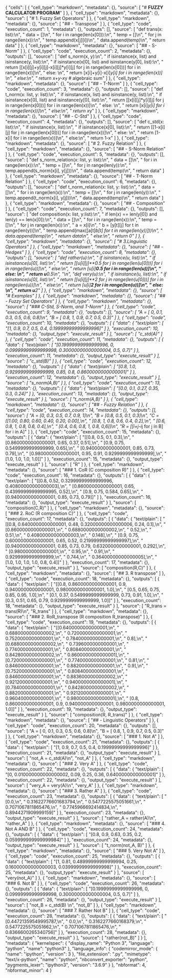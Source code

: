   
{
 "cells": [
  {
   "cell_type": "markdown",
   "metadata": {},
   "source": [
    "# **FUZZY CALCULATOR PROGRAM**"
   ]
  },
  {
   "cell_type": "markdown",
   "metadata": {},
   "source": [
    "# 1. Fuzzy Set Operators"
   ]
  },
  {
   "cell_type": "markdown",
   "metadata": {},
   "source": [
    "## - Transpose"
   ]
  },
  {
   "cell_type": "code",
   "execution_count": 1,
   "metadata": {},
   "outputs": [],
   "source": [
    "def trans(x: list):\n",
    "    data = []\n",
    "    for i in range(len(x[0])):\n",
    "        temp = []\n",
    "        for j in range(len(x)):\n",
    "            temp.append(x[j][i])\n",
    "        data.append(temp)\n",
    "    return data"
   ]
  },
  {
   "cell_type": "markdown",
   "metadata": {},
   "source": [
    "## - S-Norm"
   ]
  },
  {
   "cell_type": "code",
   "execution_count": 2,
   "metadata": {},
   "outputs": [],
   "source": [
    "def s_norm(x, y):\n",
    "    if isinstance(x, list) and isinstance(y, list):\n",
    "        if isinstance(x[0], list) and isinstance(y[0], list):\n",
    "            return [[x[i][j]+y[i][j]-x[i][j]*y[i][j] for j in range(len(x[0]))] for i in range(len(x))]\n",
    "        else: \n",
    "            return [x[i]+y[i]-x[i]*y[i] for i in range(len(x))] \n",
    "    else:\n",
    "        return x+y-x*y # algebraic sum"
   ]
  },
  {
   "cell_type": "markdown",
   "metadata": {},
   "source": [
    "## - T-Norm"
   ]
  },
  {
   "cell_type": "code",
   "execution_count": 3,
   "metadata": {},
   "outputs": [],
   "source": [
    "def t_norm(x: list, y: list):\n",
    "    if isinstance(x, list) and isinstance(y, list):\n",
    "        if isinstance(x[0], list) and isinstance(y[0], list):\n",
    "            return [[x[i][j]*y[i][j] for j in range(len(x[0]))] for i in range(len(x))]\n",
    "        else: \n",
    "            return [x[i]*y[i] for i in range(len(x))]\n",
    "    else:\n",
    "        return x*y"
   ]
  },
  {
   "cell_type": "markdown",
   "metadata": {},
   "source": [
    "## - C-Std"
   ]
  },
  {
   "cell_type": "code",
   "execution_count": 4,
   "metadata": {},
   "outputs": [],
   "source": [
    "def c_std(x: list):\n",
    "    if isinstance(x, list):\n",
    "        if isinstance(x[0], list):\n",
    "            return [[1-x[i][j] for j in range(len(x[0]))] for i in range(len(x))]\n",
    "        else: \n",
    "            return [1-x[i] for i in range(len(x))]\n",
    "    else:\n",
    "        return 1-x"
   ]
  },
  {
   "cell_type": "markdown",
   "metadata": {},
   "source": [
    "# 2. Fuzzy Relation"
   ]
  },
  {
   "cell_type": "markdown",
   "metadata": {},
   "source": [
    "## - S-Norm Relation"
   ]
  },
  {
   "cell_type": "code",
   "execution_count": 5,
   "metadata": {},
   "outputs": [],
   "source": [
    "def s_norm_relation(x: list, y: list):\n",
    "    data = []\n",
    "    for i in range(len(x)):\n",
    "        temp = []\n",
    "        for j in range(len(y)):\n",
    "            temp.append(s_norm(x[i], y[j]))\n",
    "        data.append(temp)\n",
    "    return data"
   ]
  },
  {
   "cell_type": "markdown",
   "metadata": {},
   "source": [
    "## - T-Norm Relation"
   ]
  },
  {
   "cell_type": "code",
   "execution_count": 6,
   "metadata": {},
   "outputs": [],
   "source": [
    "def t_norm_relation(x: list, y: list):\n",
    "    data = []\n",
    "    for i in range(len(x)):\n",
    "        temp = []\n",
    "        for j in range(len(y)):\n",
    "            temp.append(t_norm(x[i], y[j]))\n",
    "        data.append(temp)\n",
    "    return data"
   ]
  },
  {
   "cell_type": "markdown",
   "metadata": {},
   "source": [
    "## - Composition"
   ]
  },
  {
   "cell_type": "code",
   "execution_count": 7,
   "metadata": {},
   "outputs": [],
   "source": [
    "def composition(x: list, y:list):\n",
    "    if len(x) == len(y[0]) and len(y) == len(x[0]):\n",
    "        data = []\n",
    "        for i in range(len(x)):\n",
    "            temp = []\n",
    "            for j in range(len(x)):\n",
    "                a = x[i]\n",
    "                b = [y[t][j] for t in range(len(y))]\n",
    "                temp.append(max([a[t]*b[t] for t in range(len(y))]))\n",
    "            data.append(temp)\n",
    "        return data\n",
    "    else:\n",
    "        return 0"
   ]
  },
  {
   "cell_type": "markdown",
   "metadata": {},
   "source": [
    "# 3.Linguistic Operators"
   ]
  },
  {
   "cell_type": "markdown",
   "metadata": {},
   "source": [
    "## - Hedges"
   ]
  },
  {
   "cell_type": "code",
   "execution_count": 8,
   "metadata": {},
   "outputs": [],
   "source": [
    "def rather(u):\n",
    "    if isinstance(u, list):\n",
    "        if isinstance(u[0], list):\n",
    "            return [[u[i][j]**0.5 for j in range(len(u[0]))] for i in range(len(u))]\n",
    "        else:\n",
    "            return [u[i]**0.5 for i in range(len(u))]\n",
    "    else:        \n",
    "        return u**0.5\n",
    "\n",
    "def very(u):\n",
    "    if isinstance(u, list):\n",
    "        if isinstance(u[0], list):\n",
    "            return [[u[i][j]**2 for j in range(len(u[0]))] for i in range(len(u))]\n",
    "        else:\n",
    "            return [u[i]**2 for i in range(len(u))]\n",
    "    else:        \n",
    "        return u**2"
   ]
  },
  {
   "cell_type": "markdown",
   "metadata": {},
   "source": [
    "# Examples"
   ]
  },
  {
   "cell_type": "markdown",
   "metadata": {},
   "source": [
    "## - Fuzzy Set Operators"
   ]
  },
  {
   "cell_type": "markdown",
   "metadata": {},
   "source": [
    "### C-Std, S-Norm, and T-Norm"
   ]
  },
  {
   "cell_type": "code",
   "execution_count": 9,
   "metadata": {},
   "outputs": [],
   "source": [
    "A = [ 0, 0.1, 0.3, 0.5, 0.6, 0.8]\n",
    "B = [ 0.8, 1, 0.9, 0.7, 0.5, 0.3]"
   ]
  },
  {
   "cell_type": "code",
   "execution_count": 10,
   "metadata": {},
   "outputs": [
    {
     "data": {
      "text/plain": [
       "[1, 0.9, 0.7, 0.5, 0.4, 0.19999999999999996]"
      ]
     },
     "execution_count": 10,
     "metadata": {},
     "output_type": "execute_result"
    }
   ],
   "source": [
    "c_std(A)"
   ]
  },
  {
   "cell_type": "code",
   "execution_count": 11,
   "metadata": {},
   "outputs": [
    {
     "data": {
      "text/plain": [
       "[0.19999999999999996, 0, 0.09999999999999998, 0.30000000000000004, 0.5, 0.7]"
      ]
     },
     "execution_count": 11,
     "metadata": {},
     "output_type": "execute_result"
    }
   ],
   "source": [
    "c_std(B)"
   ]
  },
  {
   "cell_type": "code",
   "execution_count": 12,
   "metadata": {},
   "outputs": [
    {
     "data": {
      "text/plain": [
       "[0.8, 1.0, 0.9299999999999999, 0.85, 0.8, 0.8600000000000001]"
      ]
     },
     "execution_count": 12,
     "metadata": {},
     "output_type": "execute_result"
    }
   ],
   "source": [
    "s_norm(A,B)"
   ]
  },
  {
   "cell_type": "code",
   "execution_count": 13,
   "metadata": {},
   "outputs": [
    {
     "data": {
      "text/plain": [
       "[0.0, 0.1, 0.27, 0.35, 0.3, 0.24]"
      ]
     },
     "execution_count": 13,
     "metadata": {},
     "output_type": "execute_result"
    }
   ],
   "source": [
    "t_norm(A,B)"
   ]
  },
  {
   "cell_type": "markdown",
   "metadata": {},
   "source": [
    "## - Fuzzy Relation"
   ]
  },
  {
   "cell_type": "code",
   "execution_count": 14,
   "metadata": {},
   "outputs": [],
   "source": [
    "A = [0, 0.3, 0.5, 0.7, 0.9, 1]\n",
    "B = [0.8, 0.5, 0.1, 0.3]\n",
    "C = [[1.00, 0.80, 0.60, 0.40, 0.20, 0.00],\n",
    "     [0.8, 1, 0.8, 0.6, 0.4, 0.2],\n",
    "     [0.6, 0.8, 1, 0.8, 0.6, 0.4],\n",
    "     [0.4, 0.6, 0.8, 1, 0.8, 0,6]]\n",
    "R = [[i+j-i*j for j in B] for i in A]"
   ]
  },
  {
   "cell_type": "code",
   "execution_count": 15,
   "metadata": {},
   "outputs": [
    {
     "data": {
      "text/plain": [
       "[[0.8, 0.5, 0.1, 0.3],\n",
       " [0.8600000000000001, 0.65, 0.37, 0.51],\n",
       " [0.9, 0.75, 0.5499999999999999, 0.65],\n",
       " [0.9400000000000001, 0.85, 0.73, 0.79],\n",
       " [0.9800000000000001, 0.95, 0.91, 0.9299999999999999],\n",
       " [1.0, 1.0, 1.0, 1.0]]"
      ]
     },
     "execution_count": 15,
     "metadata": {},
     "output_type": "execute_result"
    }
   ],
   "source": [
    "R"
   ]
  },
  {
   "cell_type": "markdown",
   "metadata": {},
   "source": [
    "### 1. CoR (C composition R)"
   ]
  },
  {
   "cell_type": "code",
   "execution_count": 16,
   "metadata": {},
   "outputs": [
    {
     "data": {
      "text/plain": [
       "[[0.8, 0.52, 0.32999999999999996, 0.40800000000000003],\n",
       " [0.8600000000000001, 0.65, 0.43999999999999995, 0.52],\n",
       " [0.9, 0.75, 0.584, 0.65],\n",
       " [0.9400000000000001, 0.85, 0.73, 0.79]]"
      ]
     },
     "execution_count": 16,
     "metadata": {},
     "output_type": "execute_result"
    }
   ],
   "source": [
    "composition(C,R)"
   ]
  },
  {
   "cell_type": "markdown",
   "metadata": {},
   "source": [
    "### 2. RoC (R composition C)"
   ]
  },
  {
   "cell_type": "code",
   "execution_count": 17,
   "metadata": {},
   "outputs": [
    {
     "data": {
      "text/plain": [
       "[[0.8, 0.6400000000000001, 0.48, 0.32000000000000006, 0.24, 0.1],\n",
       " [0.8600000000000001,\n",
       "  0.6880000000000002,\n",
       "  0.52,\n",
       "  0.51,\n",
       "  0.40800000000000003,\n",
       "  0.148],\n",
       " [0.9, 0.75, 0.6000000000000001, 0.65, 0.52, 0.21999999999999997],\n",
       " [0.9400000000000001, 0.85, 0.73, 0.79, 0.6320000000000001, 0.292],\n",
       " [0.9800000000000001,\n",
       "  0.95,\n",
       "  0.91,\n",
       "  0.9299999999999999,\n",
       "  0.744,\n",
       "  0.36400000000000005],\n",
       " [1.0, 1.0, 1.0, 1.0, 0.8, 0.4]]"
      ]
     },
     "execution_count": 17,
     "metadata": {},
     "output_type": "execute_result"
    }
   ],
   "source": [
    "composition(R,C)"
   ]
  },
  {
   "cell_type": "markdown",
   "metadata": {},
   "source": [
    "## 3. R transpose"
   ]
  },
  {
   "cell_type": "code",
   "execution_count": 18,
   "metadata": {},
   "outputs": [
    {
     "data": {
      "text/plain": [
       "[[0.8, 0.8600000000000001, 0.9, 0.9400000000000001, 0.9800000000000001, 1.0],\n",
       " [0.5, 0.65, 0.75, 0.85, 0.95, 1.0],\n",
       " [0.1, 0.37, 0.5499999999999999, 0.73, 0.91, 1.0],\n",
       " [0.3, 0.51, 0.65, 0.79, 0.9299999999999999, 1.0]]"
      ]
     },
     "execution_count": 18,
     "metadata": {},
     "output_type": "execute_result"
    }
   ],
   "source": [
    "R_trans = trans(R)\n",
    "R_trans"
   ]
  },
  {
   "cell_type": "markdown",
   "metadata": {},
   "source": [
    "### 2. RoR_transpose (R composition R_transpose)"
   ]
  },
  {
   "cell_type": "code",
   "execution_count": 19,
   "metadata": {},
   "outputs": [
    {
     "data": {
      "text/plain": [
       "[[0.6400000000000001,\n",
       "  0.6880000000000002,\n",
       "  0.7200000000000001,\n",
       "  0.7520000000000001,\n",
       "  0.7840000000000001,\n",
       "  0.8],\n",
       " [0.6880000000000002,\n",
       "  0.7396000000000001,\n",
       "  0.7740000000000001,\n",
       "  0.8084000000000001,\n",
       "  0.8428000000000002,\n",
       "  0.8600000000000001],\n",
       " [0.7200000000000001,\n",
       "  0.7740000000000001,\n",
       "  0.81,\n",
       "  0.8460000000000001,\n",
       "  0.8820000000000001,\n",
       "  0.9],\n",
       " [0.7520000000000001,\n",
       "  0.8084000000000001,\n",
       "  0.8460000000000001,\n",
       "  0.8836000000000002,\n",
       "  0.9212000000000001,\n",
       "  0.9400000000000001],\n",
       " [0.7840000000000001,\n",
       "  0.8428000000000002,\n",
       "  0.8820000000000001,\n",
       "  0.9212000000000001,\n",
       "  0.9604000000000001,\n",
       "  0.9800000000000001],\n",
       " [0.8, 0.8600000000000001, 0.9, 0.9400000000000001, 0.9800000000000001, 1.0]]"
      ]
     },
     "execution_count": 19,
     "metadata": {},
     "output_type": "execute_result"
    }
   ],
   "source": [
    "composition(R, R_trans)"
   ]
  },
  {
   "cell_type": "markdown",
   "metadata": {},
   "source": [
    "## - Linguistic Operators"
   ]
  },
  {
   "cell_type": "code",
   "execution_count": 20,
   "metadata": {},
   "outputs": [],
   "source": [
    "A = [ 0, 0.1, 0.3, 0.5, 0.6, 0.8]\n",
    "B = [ 0.8, 1, 0.9, 0.7, 0.5, 0.3]"
   ]
  },
  {
   "cell_type": "markdown",
   "metadata": {},
   "source": [
    "### 1. Not A"
   ]
  },
  {
   "cell_type": "code",
   "execution_count": 21,
   "metadata": {},
   "outputs": [
    {
     "data": {
      "text/plain": [
       "[1, 0.9, 0.7, 0.5, 0.4, 0.19999999999999996]"
      ]
     },
     "execution_count": 21,
     "metadata": {},
     "output_type": "execute_result"
    }
   ],
   "source": [
    "not_A = c_std(A)\n",
    "not_A"
   ]
  },
  {
   "cell_type": "markdown",
   "metadata": {},
   "source": [
    "### 2. Very A"
   ]
  },
  {
   "cell_type": "code",
   "execution_count": 22,
   "metadata": {},
   "outputs": [
    {
     "data": {
      "text/plain": [
       "[0, 0.010000000000000002, 0.09, 0.25, 0.36, 0.6400000000000001]"
      ]
     },
     "execution_count": 22,
     "metadata": {},
     "output_type": "execute_result"
    }
   ],
   "source": [
    "very_A = very(A)\n",
    "very_A"
   ]
  },
  {
   "cell_type": "markdown",
   "metadata": {},
   "source": [
    "### 3. Rather A"
   ]
  },
  {
   "cell_type": "code",
   "execution_count": 23,
   "metadata": {},
   "outputs": [
    {
     "data": {
      "text/plain": [
       "[0.0,\n",
       " 0.31622776601683794,\n",
       " 0.5477225575051661,\n",
       " 0.7071067811865476,\n",
       " 0.7745966692414834,\n",
       " 0.8944271909999159]"
      ]
     },
     "execution_count": 23,
     "metadata": {},
     "output_type": "execute_result"
    }
   ],
   "source": [
    "rather_A = rather(A)\n",
    "rather_A"
   ]
  },
  {
   "cell_type": "markdown",
   "metadata": {},
   "source": [
    "### 4. Not A AND B"
   ]
  },
  {
   "cell_type": "code",
   "execution_count": 24,
   "metadata": {},
   "outputs": [
    {
     "data": {
      "text/plain": [
       "[0.8, 0.9, 0.63, 0.35, 0.2, 0.059999999999999984]"
      ]
     },
     "execution_count": 24,
     "metadata": {},
     "output_type": "execute_result"
    }
   ],
   "source": [
    "t_norm(not_A, B)"
   ]
  },
  {
   "cell_type": "markdown",
   "metadata": {},
   "source": [
    "### 5. Very Not A"
   ]
  },
  {
   "cell_type": "code",
   "execution_count": 25,
   "metadata": {},
   "outputs": [
    {
     "data": {
      "text/plain": [
       "[1, 0.81, 0.48999999999999994, 0.25, 0.16000000000000003, 0.03999999999999998]"
      ]
     },
     "execution_count": 25,
     "metadata": {},
     "output_type": "execute_result"
    }
   ],
   "source": [
    "very(not_A)"
   ]
  },
  {
   "cell_type": "markdown",
   "metadata": {},
   "source": [
    "### 6. Not B"
   ]
  },
  {
   "cell_type": "code",
   "execution_count": 26,
   "metadata": {},
   "outputs": [
    {
     "data": {
      "text/plain": [
       "[0.19999999999999996, 0, 0.09999999999999998, 0.30000000000000004, 0.5, 0.7]"
      ]
     },
     "execution_count": 26,
     "metadata": {},
     "output_type": "execute_result"
    }
   ],
   "source": [
    "not_B = c_std(B) \n",
    "not_B"
   ]
  },
  {
   "cell_type": "markdown",
   "metadata": {},
   "source": [
    "### 7. Rather Not B"
   ]
  },
  {
   "cell_type": "code",
   "execution_count": 28,
   "metadata": {},
   "outputs": [
    {
     "data": {
      "text/plain": [
       "[0.44721359549995787,\n",
       " 0.0,\n",
       " 0.3162277660168379,\n",
       " 0.5477225575051662,\n",
       " 0.7071067811865476,\n",
       " 0.8366600265340756]"
      ]
     },
     "execution_count": 28,
     "metadata": {},
     "output_type": "execute_result"
    }
   ],
   "source": [
    "rather(not_B)"
   ]
  }
 ],
 "metadata": {
  "kernelspec": {
   "display_name": "Python 3",
   "language": "python",
   "name": "python3"
  },
  "language_info": {
   "codemirror_mode": {
    "name": "ipython",
    "version": 3
   },
   "file_extension": ".py",
   "mimetype": "text/x-python",
   "name": "python",
   "nbconvert_exporter": "python",
   "pygments_lexer": "ipython3",
   "version": "3.6.9"
  }
 },
 "nbformat": 4,
 "nbformat_minor": 4
}